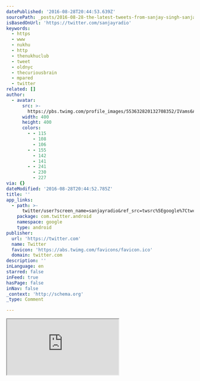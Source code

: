 ```yaml
---
datePublished: '2016-08-28T20:44:53.639Z'
sourcePath: _posts/2016-08-28-the-latest-tweets-from-sanjay-singh-sanjayradio-hyoo.md
isBasedOnUrl: 'https://twitter.com/sanjayradio'
keywords:
  - https
  - www
  - nukhu
  - http
  - thenukhuclub
  - tweet
  - oldnyc
  - thecuriousbrain
  - mpared
  - twitter
related: []
author:
  - avatar:
      src: >-
        https://pbs.twimg.com/profile_images/553632820132708352/IVams6AP_400x400.jpeg
      width: 400
      height: 400
      colors:
        - - 115
          - 108
          - 106
        - - 155
          - 142
          - 141
        - - 241
          - 230
          - 227
via: {}
dateModified: '2016-08-28T20:44:52.785Z'
title: ''
app_links:
  - path: >-
      twitter/user?screen_name=sanjayradio&ref_src=twsrc%5Egoogle%7Ctwcamp%5Eandroidseo%7Ctwgr%5Eprofile
    package: com.twitter.android
    namespace: google
    type: android
publisher:
  url: 'https://twitter.com'
  name: Twitter
  favicon: 'https://abs.twimg.com/favicons/favicon.ico'
  domain: twitter.com
description: ''
inLanguage: en
starred: false
inFeed: true
hasPage: false
inNav: false
_context: 'http://schema.org'
_type: Comment

---
```

<iframe src="https://the-grid.github.io/ed-userhtml/?g=eJxNjksOwyAMBa-CvCfeVhWgrnoPl08hIhBhR1Fu36jtIts3T6MxpPKIyUIWWfmOKHsRiWPyfUGmNtMxKJQOylditvDnOvVa-65fm0hvoAIJac7n4vvWxEKiyhHc83tTj4vKIDnDfpRVFPHRvOLhLSCulST1sUzXhr2EdxSeZj4TMg2Op3yTpG_gDP407gMh-UfV" style=""></iframe>